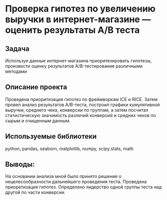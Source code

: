 # Проверка гипотез по увеличению выручки в интернет-магазине — оценить результаты A/B теста
## Задача
Используя данные интернет-магазина приоритезировать гипотезы, произвести оценку результатов A/B-тестирования различными методами
## Описание проекта
Проведена приоритизация гипотез по фреймворкам ICE и RICE. Затем провел анализ результатов A/B-теста, построил графики кумулятивной выручки,
среднего чека, конверсии по группам, а затем посчитал статистическую значимость различий конверсий и средних чеков по сырым и очищенным данным. 
## Используемые библиотеки
python, pandas, seaborn, matplotlib, numpy, scipy.stats, math
## Выводы:
На основании анализа мной было принято решение о нецелесообразности дальнейшего проведения теста. Проведена приоретизация гипотез.
Определено лидерство одной группы теста над другой по части конверсии.
